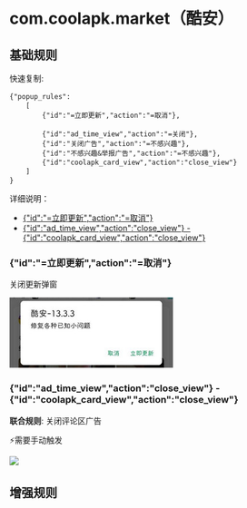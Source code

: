 # com.coolapk.market（酷安）

## 基础规则

快速复制:
```
{"popup_rules":
    [
        {"id":"=立即更新","action":"=取消"},

        {"id":"ad_time_view","action":"=关闭"},
        {"id":"关闭广告","action":"=不感兴趣"},
        {"id":"不感兴趣&举报广告","action":"=不感兴趣"},
        {"id":"coolapk_card_view","action":"close_view"}
    ]
}
```
详细说明：
- [{"id":"=立即更新","action":"=取消"}](#id立即更新action取消)
- [{"id":"ad_time_view","action":"close_view"} - {"id":"coolapk_card_view","action":"close_view"}](#idad_time_viewactionclose_view---idcoolapk_card_viewactionclose_view)

### {"id":"=立即更新","action":"=取消"}
关闭更新弹窗

![](./assets/更新弹窗.jpg)

### {"id":"ad_time_view","action":"close_view"} - {"id":"coolapk_card_view","action":"close_view"}
**联合规则**: 关闭评论区广告

⚡需要手动触发

![](./assets/评论区广告.jpg)

## 增强规则
